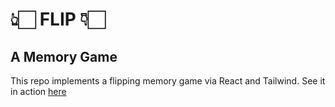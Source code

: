 # 👆🏻 FLIP 👇🏻

## A Memory Game

This repo implements a flipping memory game via React and Tailwind.
See it in action [here](https://dpjha-flip-game.netlify.app/)
